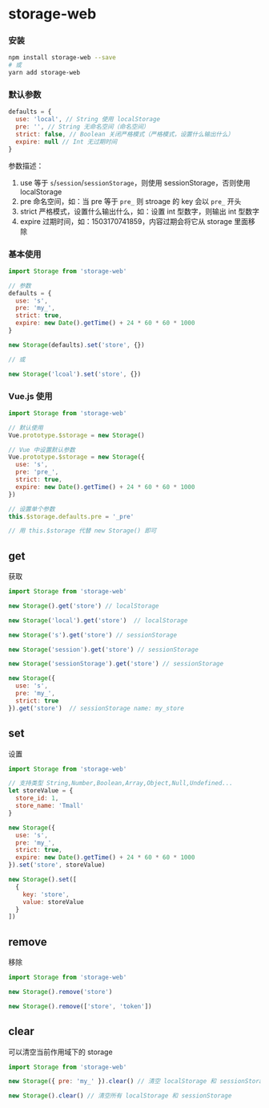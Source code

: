 # storage-web

### 安装
``` sh
npm install storage-web --save
# 或
yarn add storage-web
```

### 默认参数

``` js
defaults = {
  use: 'local', // String 使用 localStorage
  pre: '', // String 无命名空间（命名空间）
  strict: false, // Boolean 关闭严格模式（严格模式，设置什么输出什么）
  expire: null // Int 无过期时间
}
```

参数描述：

1. use 等于 `s`/`session`/`sessionStorage`，则使用 sessionStorage，否则使用 localStorage
2. pre 命名空间，如：当 pre 等于 `pre_` 则 stroage 的 key 会以 `pre_` 开头
3. strict 严格模式，设置什么输出什么，如：设置 int 型数字，则输出 int 型数字
4. expire 过期时间，如：1503170741859，内容过期会将它从 storage 里面移除

### 基本使用

``` js
import Storage from 'storage-web'

// 参数
defaults = {
  use: 's',
  pre: 'my_',
  strict: true,
  expire: new Date().getTime() + 24 * 60 * 60 * 1000
}

new Storage(defaults).set('store', {})

// 或

new Storage('lcoal').set('store', {})
```



### Vue.js 使用

``` js
import Storage from 'storage-web'

// 默认使用
Vue.prototype.$storage = new Storage()

// Vue 中设置默认参数
Vue.prototype.$storage = new Storage({
  use: 's',
  pre: 'pre_',
  strict: true,
  expire: new Date().getTime() + 24 * 60 * 60 * 1000
})

// 设置单个参数
this.$storage.defaults.pre = '_pre'

// 用 this.$storage 代替 new Storage() 即可
```

## get

获取

``` js
import Storage from 'storage-web'

new Storage().get('store') // localStorage

new Storage('local').get('store')  // localStorage

new Storage('s').get('store') // sessionStorage

new Storage('session').get('store') // sessionStorage

new Storage('sessionStorage').get('store') // sessionStorage

new Storage({
  use: 's',
  pre: 'my_',
  strict: true
}).get('store')  // sessionStorage name: my_store
```

## set

设置

``` js
import Storage from 'storage-web'

// 支持类型 String,Number,Boolean,Array,Object,Null,Undefined...
let storeValue = {
  store_id: 1,
  store_name: 'Tmall'
}

new Storage({
  use: 's',
  pre: 'my_',
  strict: true,
  expire: new Date().getTime() + 24 * 60 * 60 * 1000
}).set('store', storeValue)

new Storage().set([
  {
    key: 'store',
    value: storeValue
  }
])
```


## remove

移除

``` js
import Storage from 'storage-web'

new Storage().remove('store')

new Storage().remove(['store', 'token'])
```

## clear

可以清空当前作用域下的 storage

``` js
import Storage from 'storage-web'

new Storage({ pre: 'my_' }).clear() // 清空 localStorage 和 sessionStorage 下所有以 'my_' 开头的

new Storage().clear() // 清空所有 localStorage 和 sessionStorage
```
